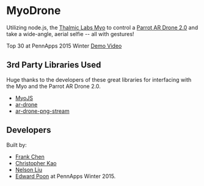 # MyoDrone
Utilizing node.js, the [Thalmic Labs Myo](https://www.thalmic.com/en/myo/) to control a [Parrot AR Drone 2.0](http://ardrone2.parrot.com/) and take a wide-angle, aerial selfie -- all with gestures!

Top 30 at PennApps 2015 Winter
[Demo Video](http://vimeo.com/117117898)

## 3rd Party Libraries Used
Huge thanks to the developers of these great libraries for interfacing with the Myo and the Parrot AR Drone 2.0.
* [MyoJS](https://github.com/logotype/MyoJS)
* [ar-drone](https://github.com/felixge/node-ar-drone/)
* [ar-drone-png-stream](https://github.com/Soarez/ar-drone-png-stream/)

## Developers
Built by:
* [Frank Chen](https://github.com/fc1698)
* [Christopher Kao](https://github.com/crisscrosskao)
* [Nelson Liu](https://github.com/nelson-liu)
* [Edward Poon](https://github.com/Edwardpo)
at PennApps Winter 2015.
